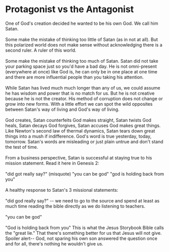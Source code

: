 # Protagonist vs the Antagonist

One of God's creation decided he wanted to be his own God.  We call him Satan.
<br><br>
Some make the mistake of thinking too little of Satan (as in not at all).  But this polarized world does not make sense without acknowledging there is a second ruler.  A ruler of this world.
<br><br>
Some make the mistake of thinking too much of Satan.  Satan did not take your parking space just so you'd have a bad day.  He is not omni-present (everywhere at once) like God is, he can only be in one place at one time and there are more influential people than you taking his attention.
<br><br>
While Satan has lived much much longer than any of us, we could assume he has wisdom and power that is no match for us.  But he is not creative because he is not the creator.  His method of corruption does not change or grow into new forms.  With a little effort we can spot the wild opposites between Satan's way of living and God's way of living.
<br><br>
God creates, Satan counterfeits
God makes straight, Satan twists
God heals, Satan decays
God forgives, Satan accuses
God makes great things.  Like Newton's second law of thermal dynamics, Satan tears down great things into a mush if indifference.
God's word is true yesterday, today, tomorrow.  Satan's words are misleading or just plain untrue and don't stand the test of time.
<br><br>
From a business perspective, Satan is successful at staying true to his mission statement.  Read it here in Genesis 2:
<br><br>
"did got really say?" (misquote)
"you can be god"
"god is holding back from you"
<br><br>
A healthy response to Satan's 3 missional statements:
<br><br>
"did god really say?" -- we need to go to the source and spend at least as much time reading the bible directly as we do listening to teachers.
<br><br>
"you can be god"
<br><br>
"God is holding back from you"
This is what the Jesus Storybook Bible calls the "great lie."  That there's something better for us that Jesus will not give.  Spoiler alert-- God, not sparing his own son answered the question once and for all, there's nothing he wouldn't give us.


